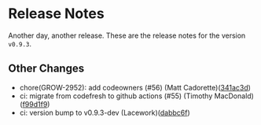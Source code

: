 # Release Notes
Another day, another release. These are the release notes for the version `v0.9.3`.

## Other Changes
* chore(GROW-2952): add codeowners (#56) (Matt Cadorette)([341ac3d](https://github.com/lacework/terraform-aws-ecr/commit/341ac3dd0f38981bef7f47536b6b8372a83835b0))
* ci: migrate from codefresh to github actions (#55) (Timothy MacDonald)([f99d1f9](https://github.com/lacework/terraform-aws-ecr/commit/f99d1f99964fca395284bb34b711666004b57d18))
* ci: version bump to v0.9.3-dev (Lacework)([dabbc6f](https://github.com/lacework/terraform-aws-ecr/commit/dabbc6f6f44be4143b3b7ae7909519102634204e))
